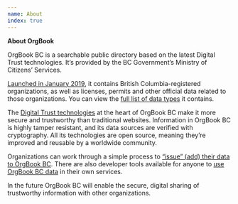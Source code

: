 ```yaml
---
name: About
index: true
---
```


**About OrgBook**

OrgBook BC is a searchable public directory based on the latest Digital Trust technologies. It’s provided by the BC Government’s Ministry of Citizens’ Services.

[Launched in January 2019](), it contains British Columbia-registered organizations, as well as licenses, permits and other official data related to those organizations. You can view the [full list of data types]() it contains.

The [Digital Trust technologies](/about/digital-trust) at the heart of OrgBook BC make it more secure and trustworthy than traditional websites. Information in OrgBook BC is highly tamper resistant, and its data sources are verified with cryptography. All its technologies are open source, meaning they’re improved and reusable by a worldwide community.

Organizations can work through a simple process to [“issue” (add) their data to OrgBook BC](). There are also developer tools available for anyone to [use OrgBook BC data]() in their own services.

In the future OrgBook BC will enable the secure, digital sharing of trustworthy information with other organizations.